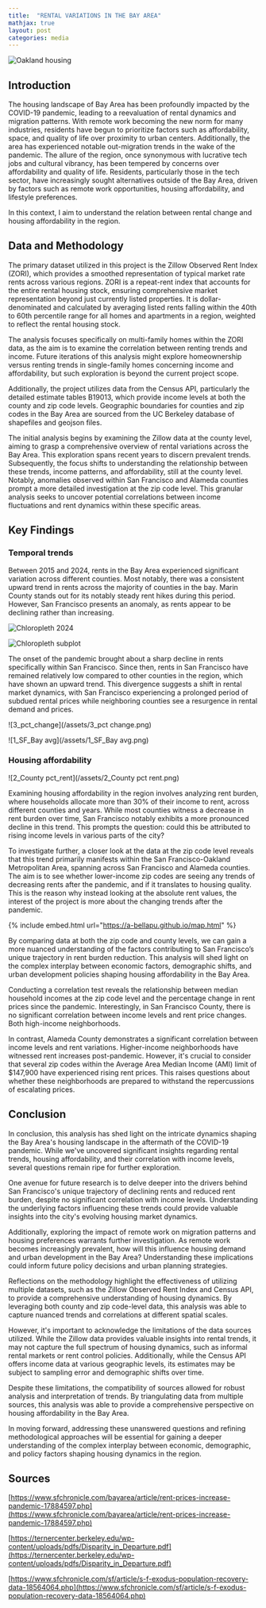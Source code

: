 ```yaml
---
title:  "RENTAL VARIATIONS IN THE BAY AREA"
mathjax: true
layout: post
categories: media
---
```


![Oakland housing](https://www.essexapartmenthomes.com/-/media/Project/EssexPropertyTrust/Sites/EssexApartmentHomes/Blog/2020/2020-03-13-Oakland-Cultural-Hub-of-the-East-Bay/Oakland-Cultural-Hub-of-the-East-Bay-2-Downtown-Oakland.jpg)


## Introduction

The housing landscape of Bay Area has been profoundly impacted by the COVID-19 pandemic, leading to a reevaluation of rental dynamics and migration patterns. With remote work becoming the new norm for many industries, residents have begun to prioritize factors such as affordability, space, and quality of life over proximity to urban centers. Additionally, the area has experienced notable out-migration trends in the wake of the pandemic. The allure of the region, once synonymous with lucrative tech jobs and cultural vibrancy, has been tempered by concerns over affordability and quality of life. Residents, particularly those in the tech sector, have increasingly sought alternatives outside of the Bay Area, driven by factors such as remote work opportunities, housing affordability, and lifestyle preferences.

In this context, I aim to understand the relation between rental change and housing affordability in the region.


## Data and Methodology

The primary dataset utilized in this project is the Zillow Observed Rent Index (ZORI), which provides a smoothed representation of typical market rate rents across various regions. ZORI is a repeat-rent index that accounts for the entire rental housing stock, ensuring comprehensive market representation beyond just currently listed properties. It is dollar-denominated and calculated by averaging listed rents falling within the 40th to 60th percentile range for all homes and apartments in a region, weighted to reflect the rental housing stock.

The analysis focuses specifically on multi-family homes within the ZORI data, as the aim is to examine the correlation between renting trends and income. Future iterations of this analysis might explore homeownership versus renting trends in single-family homes concerning income and affordability, but such exploration is beyond the current project scope.

Additionally, the project utilizes data from the Census API, particularly the detailed estimate tables B19013, which provide income levels at both the county and zip code levels. Geographic boundaries for counties and zip codes in the Bay Area are sourced from the UC Berkeley database of shapefiles and geojson files.

The initial analysis begins by examining the Zillow data at the county level, aiming to grasp a comprehensive overview of rental variations across the Bay Area. This exploration spans recent years to discern prevalent trends. Subsequently, the focus shifts to understanding the relationship between these trends, income patterns, and affordability, still at the county level. Notably, anomalies observed within San Francisco and Alameda counties prompt a more detailed investigation at the zip code level. This granular analysis seeks to uncover potential correlations between income fluctuations and rent dynamics within these specific areas.



## Key Findings

### Temporal trends

Between 2015 and 2024, rents in the Bay Area experienced significant variation across different counties. Most notably, there was a consistent upward trend in rents across the majority of counties in the bay. Marin County stands out for its notably steady rent hikes during this period. However, San Francisco presents an anomaly, as rents appear to be declining rather than increasing.

![Chloropleth 2024](/assets/chloropleth_2024.png)


![Chloropleth subplot](/assets/chloropleth_subplots.png)


The onset of the pandemic brought about a sharp decline in rents specifically within San Francisco. Since then, rents in San Francisco have remained relatively low compared to other counties in the region, which have shown an upward trend. This divergence suggests a shift in rental market dynamics, with San Francisco experiencing a prolonged period of subdued rental prices while neighboring counties see a resurgence in rental demand and prices.

![3_pct_change](/assets/3_pct change.png)


![1_SF_Bay avg](/assets/1_SF_Bay avg.png)


### Housing affordability

![2_County pct_rent](/assets/2_County pct rent.png)


Examining housing affordability in the region involves analyzing rent burden, where households allocate more than 30% of their income to rent, across different counties and years. While most counties witness a decrease in rent burden over time, San Francisco notably exhibits a more pronounced decline in this trend. This prompts the question: could this be attributed to rising income levels in various parts of the city?

To investigate further, a closer look at the data at the zip code level reveals that this trend primarily manifests within the San Francisco-Oakland Metropolitan Area, spanning across San Francisco and Alameda counties. The aim is to see whether lower-income zip codes are seeing any trends of decreasing rents after the pandemic, and if it translates to housing quality. This is the reason why instead looking at the absolute rent values, the interest of the project is more about the changing trends after the pandemic.

{% include embed.html url="https://a-bellapu.github.io/map.html" %}

By comparing data at both the zip code and county levels, we can gain a more nuanced understanding of the factors contributing to San Francisco’s unique trajectory in rent burden reduction. This analysis will shed light on the complex interplay between economic factors, demographic shifts, and urban development policies shaping housing affordability in the Bay Area.

Conducting a correlation test reveals the relationship between median household incomes at the zip code level and the percentage change in rent prices since the pandemic. Interestingly, in San Francisco County, there is no significant correlation between income levels and rent price changes. Both high-income neighborhoods.

In contrast, Alameda County demonstrates a significant correlation between income levels and rent variations. Higher-income neighborhoods have witnessed rent increases post-pandemic. However, it's crucial to consider that several zip codes within the Average Area Median Income (AMI) limit of $147,900 have experienced rising rent prices. This raises questions about whether these neighborhoods are prepared to withstand the repercussions of escalating prices.

## Conclusion
In conclusion, this analysis has shed light on the intricate dynamics shaping the Bay Area's housing landscape in the aftermath of the COVID-19 pandemic. While we've uncovered significant insights regarding rental trends, housing affordability, and their correlation with income levels, several questions remain ripe for further exploration.

One avenue for future research is to delve deeper into the drivers behind San Francisco's unique trajectory of declining rents and reduced rent burden, despite no significant correlation with income levels. Understanding the underlying factors influencing these trends could provide valuable insights into the city's evolving housing market dynamics.

Additionally, exploring the impact of remote work on migration patterns and housing preferences warrants further investigation. As remote work becomes increasingly prevalent, how will this influence housing demand and urban development in the Bay Area? Understanding these implications could inform future policy decisions and urban planning strategies.

Reflections on the methodology highlight the effectiveness of utilizing multiple datasets, such as the Zillow Observed Rent Index and Census API, to provide a comprehensive understanding of housing dynamics. By leveraging both county and zip code-level data, this analysis was able to capture nuanced trends and correlations at different spatial scales.

However, it's important to acknowledge the limitations of the data sources utilized. While the Zillow data provides valuable insights into rental trends, it may not capture the full spectrum of housing dynamics, such as informal rental markets or rent control policies. Additionally, while the Census API offers income data at various geographic levels, its estimates may be subject to sampling error and demographic shifts over time.

Despite these limitations, the compatibility of sources allowed for robust analysis and interpretation of trends. By triangulating data from multiple sources, this analysis was able to provide a comprehensive perspective on housing affordability in the Bay Area.

In moving forward, addressing these unanswered questions and refining methodological approaches will be essential for gaining a deeper understanding of the complex interplay between economic, demographic, and policy factors shaping housing dynamics in the region.


## Sources
[https://www.sfchronicle.com/bayarea/article/rent-prices-increase-pandemic-17884597.php](https://www.sfchronicle.com/bayarea/article/rent-prices-increase-pandemic-17884597.php)

[https://ternercenter.berkeley.edu/wp-content/uploads/pdfs/Disparity_in_Departure.pdf](https://ternercenter.berkeley.edu/wp-content/uploads/pdfs/Disparity_in_Departure.pdf)

[https://www.sfchronicle.com/sf/article/s-f-exodus-population-recovery-data-18564064.php](https://www.sfchronicle.com/sf/article/s-f-exodus-population-recovery-data-18564064.php)

